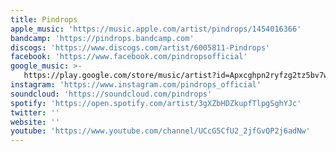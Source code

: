 ```yaml
---
title: Pindrops
apple_music: 'https://music.apple.com/artist/pindrops/1454016366'
bandcamp: 'https://pindrops.bandcamp.com'
discogs: 'https://www.discogs.com/artist/6005811-Pindrops'
facebook: 'https://www.facebook.com/pindropsofficial'
google_music: >-
   https://play.google.com/store/music/artist?id=Apxcghpn2ryfzg2tz5bv7wxiv7u
instagram: 'https://www.instagram.com/pindrops_official'
soundcloud: 'https://soundcloud.com/pindrops'
spotify: 'https://open.spotify.com/artist/3gXZbHDZkupfTlpgSghYJc'
twitter: ''
website: ''
youtube: 'https://www.youtube.com/channel/UCcG5CfU2_2jfGvQP2j6adNw'
---
```

